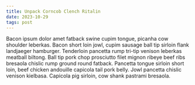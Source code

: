 ```yaml
---
title: Unpack Corncob Clench Ritalin
date: 2023-10-29
tags: post
---
```


Bacon ipsum dolor amet fatback swine cupim tongue, picanha cow shoulder leberkas.  Bacon short loin jowl, cupim sausage ball tip sirloin flank landjaeger hamburger.  Tenderloin pancetta rump tri-tip venison leberkas meatball biltong.  Ball tip pork chop prosciutto filet mignon ribeye beef ribs bresaola chislic rump ground round fatback.  Pancetta tongue sirloin short loin, beef chicken andouille capicola tail pork belly.  Jowl pancetta chislic venison kielbasa.  Capicola pig sirloin, cow shank pastrami bresaola.